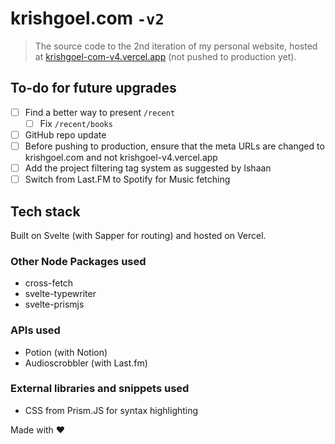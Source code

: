 # krishgoel.com ```-v2```
> The source code to the 2nd iteration of my personal website, hosted at [krishgoel-com-v4.vercel.app](https://krishgoel-com-v4.vercel.app) (not pushed to production yet).

## To-do for future upgrades
- [ ] Find a better way to present ```/recent```
    - [ ] Fix ```/recent/books```
- [ ] GitHub repo update
- [ ] Before pushing to production, ensure that the meta URLs are changed to krishgoel.com and not krishgoel-v4.vercel.app 
- [ ] Add the project filtering tag system as suggested by Ishaan
- [ ] Switch from Last.FM to Spotify for Music fetching

## Tech stack
Built on Svelte (with Sapper for routing) and hosted on Vercel.
### Other Node Packages used
- cross-fetch
- svelte-typewriter
- svelte-prismjs

### APIs used
- Potion (with Notion)
- Audioscrobbler (with Last.fm)

### External libraries and snippets used
- CSS from Prism.JS for syntax highlighting

Made with ❤️